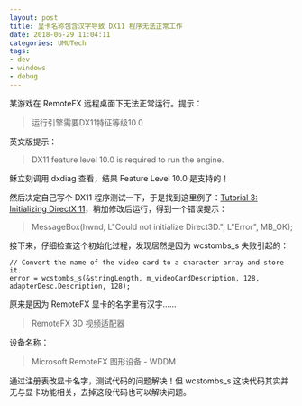 ```yaml
---
layout: post
title: 显卡名称包含汉字导致 DX11 程序无法正常工作
date: 2018-06-29 11:04:11
categories: UMUTech
tags:
- dev
- windows
- debug
---
```

某游戏在 RemoteFX 远程桌面下无法正常运行。提示：

> 运行引擎需要DX11特征等级10.0

英文版提示：

> DX11 feature level 10.0 is required to run the engine.

稣立刻调用 dxdiag 查看，结果 Feature Level 10.0 是支持的！

然后决定自己写个 DX11 程序测试一下，于是找到这里例子：[Tutorial 3: Initializing DirectX 11](http://www.rastertek.com/dx11s2tut03.html)，稍加修改后运行，得到一个错误提示：

> MessageBox(hwnd, L"Could not initialize Direct3D.", L"Error", MB_OK);

接下来，仔细检查这个初始化过程，发现居然是因为 wcstombs_s 失败引起的：

```
// Convert the name of the video card to a character array and store it.
error = wcstombs_s(&stringLength, m_videoCardDescription, 128, adapterDesc.Description, 128);
```

原来是因为 RemoteFX 显卡的名字里有汉字……

> RemoteFX 3D 视频适配器

设备名称：

> Microsoft RemoteFX 图形设备 - WDDM

通过注册表改显卡名字，测试代码的问题解决！但 wcstombs_s 这块代码其实并无与显卡功能相关，去掉这段代码也可以解决问题。